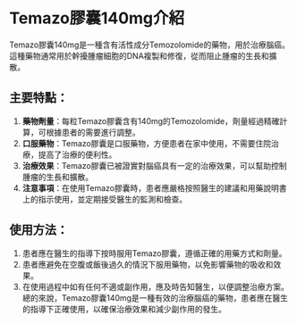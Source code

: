 # Temazo膠囊140mg介紹
Temazo膠囊140mg是一種含有活性成分Temozolomide的藥物，用於治療腦癌。這種藥物通常用於幹擾腫瘤細胞的DNA複製和修復，從而阻止腫瘤的生長和擴散。
## 主要特點：
1. **藥物劑量**：每粒Temazo膠囊含有140mg的Temozolomide，劑量經過精確計算，可根據患者的需要進行調整。
2. **口服藥物**：Temazo膠囊是口服藥物，方便患者在家中使用，不需要住院治療，提高了治療的便利性。
3. **治療效果**：Temazo膠囊已被證實對腦癌具有一定的治療效果，可以幫助控制腫瘤的生長和擴散。
4. **注意事項**：在使用Temazo膠囊時，患者應嚴格按照醫生的建議和用藥說明書上的指示使用，並定期接受醫生的監測和檢查。
## 使用方法：
1. 患者應在醫生的指導下按時服用Temazo膠囊，遵循正確的用藥方式和劑量。
2. 患者應避免在空腹或飯後過久的情況下服用藥物，以免影響藥物的吸收和效果。
3. 在使用過程中如有任何不適或副作用，應及時告知醫生，以便調整治療方案。
總的來說，Temazo膠囊140mg是一種有效的治療腦癌的藥物，患者應在醫生的指導下正確使用，以確保治療效果和減少副作用的發生。